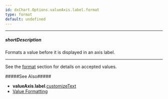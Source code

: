 ```yaml
---
id: dxChart.Options.valueAxis.label.format
type: format
default: undefined
---
```

---
##### shortDescription
Formats a value before it is displayed in an axis label.

---
See the [format](/api-reference/50%20Common/Object%20Structures/format '/Documentation/ApiReference/Common/Object_Structures/format/') section for details on accepted values. 

#####See Also#####
- **valueAxis**.**label**.[customizeText](/api-reference/10%20UI%20Components/dxChart/1%20Configuration/valueAxis/label/customizeText.md '/Documentation/ApiReference/UI_Components/dxChart/Configuration/valueAxis/label/#customizeText')
- [Value Formatting](/Documentation/Guide/Common/Value_Formatting/)